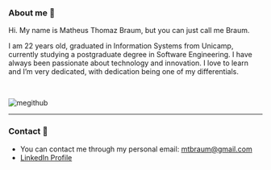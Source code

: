### About me :thought_balloon: 

Hi. My name is Matheus Thomaz Braum, but you can just call me Braum. 

I am 22 years old, graduated in Information Systems from Unicamp, currently studying a postgraduate degree in Software Engineering. 
I have always been passionate about technology and innovation. I love to learn and I’m very dedicated, with dedication being one of my differentials.

<!-- I'm currently improving my skills in C#, C++ and Java, as well as learning other languages. -->

</br>

![megithub](https://user-images.githubusercontent.com/85642694/121788834-0e9bca80-cba7-11eb-92b8-2be55d53ccb1.png)


*** 

### Contact :iphone:

- You can contact me through my personal email: mtbraum@gmail.com
- [LinkedIn Profile](https://www.linkedin.com/in/matheus-thomaz-braum-5562b417a/)

<!---
ThBraum/ThBraum is a ✨ special ✨ repository because its `README.md` (this file) appears on your GitHub profile.
You can click the Preview link to take a look at your changes.
--->
